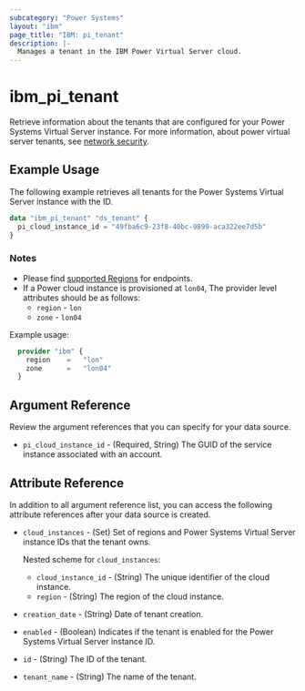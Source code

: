 ```yaml
---
subcategory: "Power Systems"
layout: "ibm"
page_title: "IBM: pi_tenant"
description: |-
  Manages a tenant in the IBM Power Virtual Server cloud.
---
```


# ibm_pi_tenant

Retrieve information about the tenants that are configured for your Power Systems Virtual Server instance. For more information, about power virtual server tenants, see [network security](https://cloud.ibm.com/docs/power-iaas?topic=power-iaas-network-security).

## Example Usage

The following example retrieves all tenants for the Power Systems Virtual Server instance with the ID.

```terraform
data "ibm_pi_tenant" "ds_tenant" {
  pi_cloud_instance_id = "49fba6c9-23f8-40bc-9899-aca322ee7d5b"
}
```

### Notes

- Please find [supported Regions](https://cloud.ibm.com/apidocs/power-cloud#endpoint) for endpoints.
- If a Power cloud instance is provisioned at `lon04`, The provider level attributes should be as follows:
  - `region` - `lon`
  - `zone` - `lon04`

Example usage:

  ```terraform
    provider "ibm" {
      region    =   "lon"
      zone      =   "lon04"
    }
  ```
  
## Argument Reference

Review the argument references that you can specify for your data source.

- `pi_cloud_instance_id` - (Required, String) The GUID of the service instance associated with an account.

## Attribute Reference

In addition to all argument reference list, you can access the following attribute references after your data source is created.

- `cloud_instances` - (Set) Set of regions and Power Systems Virtual Server instance IDs that the tenant owns.

  Nested scheme for `cloud_instances`:
  - `cloud_instance_id` - (String) The unique identifier of the cloud instance.
  - `region` - (String) The region of the cloud instance.
- `creation_date` - (String) Date of tenant creation.
- `enabled` - (Boolean) Indicates if the tenant is enabled for the Power Systems Virtual Server instance ID.
- `id` - (String) The ID of the tenant.
- `tenant_name` -  (String) The name of the tenant.
